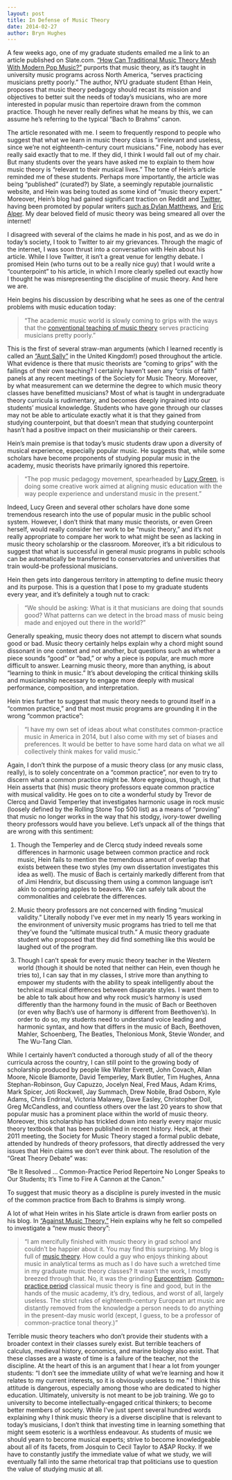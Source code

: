```yaml
--- 
layout: post 
title: In Defense of Music Theory 
date: 2014-02-27
author: Bryn Hughes 
---
```

A few weeks ago, one of my graduate students emailed me a link to an
article published on Slate.com. [“How Can Traditional Music Theory Mesh
With Modern Pop
Music?”](http://www.slate.com/blogs/quora/2014/02/17/teaching_music_theory_how_can_modern_music_mix_with_traditional_theory.html)
purports that music theory, as it’s taught in university music programs
across North America, “serves practicing musicians pretty poorly.” The
author, NYU graduate student Ethan Hein, proposes that music theory
pedagogy should recast its mission and objectives to better suit the
needs of today’s musicians, who are more interested in popular music
than repertoire drawn from the common practice. Though he never really
defines what he means by this, we can assume he’s referring to the
typical “Bach to Brahms” canon.

The article resonated with me. I seem to frequently respond to people
who suggest that what we learn in music theory class is “irrelevant and
useless, since we’re not eighteenth-century court musicians.” Fine,
nobody has ever really said exactly that to me. If they did, I think I
would fall out of my chair. But many students over the years have asked
me to explain to them how music theory is “relevant to their musical
lives.” The tone of Hein’s article reminded me of these students.
Perhaps more importantly, the article was being “published” (curated?)
by Slate, a seemingly reputable journalistic website, and Hein was being
touted as some kind of “music theory expert.” Moreover, Hein’s blog had
gained significant traction on Reddit and
[Twitter](https://twitter.com/search?q=http%3A%2F%2Fwww.slate.com%2Fblogs%2Fquora%2F2014%2F02%2F17%2Fteaching_music_theory_how_can_modern_music_mix_with_traditional_theory.html&src=typd&f=realtime),
having been promoted by popular writers [such as Dylan
Matthews](https://twitter.com/dylanmatt/status/438725519455305728), and
[Eric
Alper](https://twitter.com/ThatEricAlper/status/437663314093830144). My
dear beloved field of music theory was being smeared all over the
internet!

I disagreed with several of the claims he made in his post, and as we do
in today’s society, I took to Twitter to air my grievances. Through the
magic of the internet, I was soon thrust into a conversation with Hein
about his article. While I love Twitter, it isn’t a great venue for
lengthy debate. I promised Hein (who turns out to be a really nice guy)
that I would write a “counterpoint” to his article, in which I more
clearly spelled out exactly how I thought he was misrepresenting the
discipline of music theory. And here we are. 

Hein begins his discussion by describing what he sees as one of the
central problems with music education today:

> “The academic music world is slowly coming to grips with the ways
> that the [conventional teaching of music
> theory](http://www.ethanhein.com/wp/2013/against-music-theory/) serves
> practicing musicians pretty poorly.”

This is the first of several straw-man arguments (which I learned
recently is called an [“Aunt
Sally”](http://en.wikipedia.org/wiki/Straw_man) in the United Kingdom!)
posed throughout the article. What evidence is there that music
theorists are “coming to grips” with the failings of their own teaching?
I certainly haven’t seen any “crisis of faith” panels at any recent
meetings of the Society for Music Theory. Moreover, by what measurement
can we determine the degree to which music theory classes have
benefitted musicians? Most of what is taught in undergraduate theory
curricula is rudimentary, and becomes deeply ingrained into our
students’ musical knowledge. Students who have gone through our classes
may not be able to articulate exactly what it is that they gained from
studying counterpoint, but that doesn’t mean that studying counterpoint
hasn’t had a positive impact on their musicianship or their careers.

Hein’s main premise is that today’s music students draw upon a diversity
of musical experience, especially popular music. He suggests that, while
some scholars have become proponents of studying popular music in the
academy, music theorists have primarily ignored this repertoire.

> “The pop music pedagogy movement, spearheaded by [Lucy
> Green](http://en.wikipedia.org/wiki/Lucy_Green), is doing some
> creative work aimed at aligning music education with the way people
> experience and understand music in the present.”

Indeed, Lucy Green and several other scholars have done some tremendous
research into the use of popular music in the public school system.
However, I don’t think that many music theorists, or even Green herself,
would really consider her work to be “music theory,” and it’s not really
appropriate to compare her work to what might be seen as lacking in
music theory scholarship or the classroom. Moreover, it’s a bit
ridiculous to suggest that what is successful in general music programs
in public schools can be automatically be transferred to conservatories
and universities that train would-be professional musicians.

Hein then gets into dangerous territory in attempting to define music
theory and its purpose. This is a question that I pose to my graduate
students every year, and it’s definitely a tough nut to crack:

> “We should be asking: What is it that musicians are doing that
> sounds good? What patterns can we detect in the broad mass of music
> being made and enjoyed out there in the world?”

Generally speaking, music theory does not attempt to discern what sounds
good or bad. Music theory certainly helps explain why a chord might
sound dissonant in one context and not another, but questions such as
whether a piece sounds “good” or “bad,” or why a piece is popular, are
much more difficult to answer. Learning music theory, more than
anything, is about “learning to think in music.” It’s about developing
the critical thinking skills and musicianship necessary to engage more
deeply with musical performance, composition, and interpretation.

Hein tries further to suggest that music theory needs to ground itself
in a “common practice,” and that most music programs are grounding it in
the wrong “common practice”:

> “I have my own set of ideas about what constitutes common-practice
> music in America in 2014, but I also come with my set of biases and
> preferences. It would be better to have some hard data on what we all
> collectively think makes for valid music.”

Again, I don’t think the purpose of a music theory class (or any music
class, really), is to solely concentrate on a “common practice”, nor
even to try to discern what a common practice might be. More egregious,
though, is that Hein asserts that (his) music theory professors equate
common practice with musical validity. He goes on to cite a wonderful
study by Trevor de Clercq and David Temperley that investigates harmonic
usage in rock music (loosely defined by the Rolling Stone Top 500 list)
as a means of “proving” that music no longer works in the way that his
stodgy, ivory-tower dwelling theory professors would have you believe.
Let’s unpack all of the things that are wrong with this sentiment:

1. Though the Temperley and de Clercq study indeed reveals some
differences in harmonic usage between common practice and rock music,
Hein fails to mention the tremendous amount of overlap that exists
between these two styles (my own dissertation investigates this idea as
well). The music of Bach is certainly markedly different from that of
Jimi Hendrix, but discussing them using a common language isn’t akin to
comparing apples to beavers. We can safely talk about the commonalities
and celebrate the differences. 

2. Music theory professors are not concerned with finding “musical
validity.” Literally nobody I’ve ever met in my nearly 15 years working
in the environment of university music programs has tried to tell me
that they’ve found the “ultimate musical truth.” A music theory graduate
student who proposed that they did find something like this would be
laughed out of the program.

3. Though I can’t speak for every music theory teacher in the Western
world (though it should be noted that neither can Hein, even though he
tries to), I can say that in my classes, I strive more than anything to
empower my students with the ability to speak intelligently about the
technical musical differences between disparate styles. I want them to
be able to talk about how and why rock music’s harmony is used
differently than the harmony found in the music of Bach or Beethoven (or
even why Bach’s use of harmony is different from Beethoven’s). In order
to do so, my students need to understand voice leading and harmonic
syntax, and how that differs in the music of Bach, Beethoven, Mahler,
Schoenberg, The Beatles, Thelonious Monk, Stevie Wonder, and The Wu-Tang
Clan.

While I certainly haven’t conducted a thorough study of all of the
theory curricula across the country, I can still point to the growing
body of scholarship produced by people like Walter Everett, John Covach,
Allan Moore, Nicole Biamonte, David Temperley, Mark Butler, Tim Hughes,
Anna Stephan-Robinson, Guy Capuzzo, Jocelyn Neal, Fred Maus, Adam Krims,
Mark Spicer, Joti Rockwell, Jay Summach, Drew Nobile, Brad Osborn, Kyle
Adams, Chris Endrinal, Victoria Malawey, Dave Easley, Christopher Doll,
Greg McCandless, and countless others over the last 20 years to show
that popular music has a prominent place within the world of music
theory. Moreover, this scholarship has trickled down into nearly every
major music theory textbook that has been published in recent history.
Heck, at their 2011 meeting, the Society for Music Theory staged a
formal public debate, attended by hundreds of theory professors, that
directly addressed the very issues that Hein claims we don’t ever think
about. The resolution of the “Great Theory Debate” was:

“Be It Resolved … Common-Practice Period Repertoire No Longer Speaks to
Our Students; It’s Time to Fire A Cannon at the Canon.”

To suggest that music theory as a discipline is purely invested in the
music of the common practice from Bach to Brahms is simply wrong. 

A lot of what Hein writes in his Slate article is drawn from earlier
posts on his blog. In [“Against Music
Theory,”](http://www.ethanhein.com/wp/2013/against-music-theory/) Hein
explains why he felt so compelled to investigate a “new music theory”:

> “I am mercifully finished with music theory in grad school and
> couldn’t be happier about it. You may find this surprising. My blog is
> full of [music
> theory](http://www.ethanhein.com/wp/category/music/music-theory/). How
> could a guy who enjoys thinking about music in analytical terms as
> much as I do have such a wretched time in my graduate music theory
> classes? It wasn’t the work, I mostly breezed through that. No, it was
> the grinding
> [Eurocentrism](http://en.wikipedia.org/wiki/Eurocentrism).
> [Common-practice
> period](http://en.wikipedia.org/wiki/Common_practice_period) classical
> music theory is fine and good, but in the hands of the music academy,
> it’s dry, tedious, and worst of all, largely useless. The strict rules
> of eighteenth-century European art music are distantly removed from
> the knowledge a person needs to do anything in the present-day music
> world (except, I guess, to be a professor of common-practice tonal
> theory.)”

Terrible music theory teachers who don’t provide their students with a
broader context in their classes surely exist. But terrible teachers of
calculus, medieval history, economics, and marine biology also exist.
That these classes are a waste of time is a failure of the teacher, not
the discipline. At the heart of this is an argument that I hear a lot
from younger students: “I don’t see the immediate utility of what we’re
learning and how it relates to my current interests, so it is obviously
useless to me.” I think this attitude is dangerous, especially among
those who are dedicated to higher education. Ultimately, university is
not meant to be job training. We go to university to become
intellectually-engaged critical thinkers; to become better members of
society. While I’ve just spent several hundred words explaining why I
think music theory is a diverse discipline that is relevant to today’s
musicians, I don’t think that investing time in learning something that
might seem esoteric is a worthless endeavour. As students of music we
should yearn to become musical experts; strive to become knowledgeable
about all of its facets, from Josquin to Cecil Taylor to A\$AP Rocky. If
we have to constantly justify the immediate value of what we study, we
will eventually fall into the same rhetorical trap that politicians use
to question the value of studying music at all.
